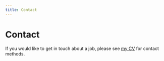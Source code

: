 ```yaml
---
title: Contact
---
```


# **Contact**

If you would like to get in touch about a job, please see
[my CV](../src/assets/CV-2020.docx) for contact methods.
